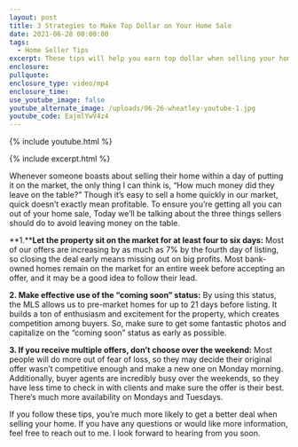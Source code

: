 ```yaml
---
layout: post
title: 3 Strategies to Make Top Dollar on Your Home Sale
date: 2021-06-28 00:00:00
tags:
  - Home Seller Tips
excerpt: These tips will help you earn top dollar when selling your home.
enclosure:
pullquote:
enclosure_type: video/mp4
enclosure_time:
use_youtube_image: false
youtube_alternate_image: /uploads/06-26-wheatley-youtube-1.jpg
youtube_code: EajmlYwV4z4
---
```

{% include youtube.html %}

{% include excerpt.html %}

Whenever someone boasts about selling their home within a day of putting it on the market, the only thing I can think is, “How much money did they leave on the table?” Though it’s easy to sell a home quickly in our market, quick doesn’t exactly mean profitable. To ensure you’re getting all you can out of your home sale, Today we’ll be talking about the three things sellers should do to avoid leaving money on the table.

**1\.****Let the property sit on the market for at least four to six days:** Most of our offers are increasing by as much as 7% by the fourth day of listing, so closing the deal early means missing out on big profits. Most bank-owned homes remain on the market for an entire week before accepting an offer, and it may be a good idea to follow their lead.

**2\. Make effective use of the “coming soon” status:** By using this status, the MLS allows us to pre-market homes for up to 21 days before listing. It builds a ton of enthusiasm and excitement for the property, which creates competition among buyers. So, make sure to get some fantastic photos and capitalize on the “coming soon” status as early as possible.

**3\. If you receive multiple offers, don’t choose over the weekend:** Most people will do more out of fear of loss, so they may decide their original offer wasn’t competitive enough and make a new one on Monday morning. Additionally, buyer agents are incredibly busy over the weekends, so they have less time to check in with clients and make sure the offer is their best. There’s much more availability on Mondays and Tuesdays.

If you follow these tips, you’re much more likely to get a better deal when selling your home. If you have any questions or would like more information, feel free to reach out to me. I look forward to hearing from you soon.
